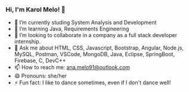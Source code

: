 ### Hi, I'm Karol Melo! 👋

- 🔭 I’m currently studing System Analysis and Development
- 🌱 I’m learning Java, Requirements Engineering 
- 👯 I’m looking to collaborate in a company as a full stack developer internship. 
- 💬 Ask me about HTML, CSS, Javascript, Bootstrap, Angular, Node.js, MySQL, Postman, VSCode, MongoDB, Java, Eclipse, SpringBoot, Firebase, C, DevC++
- 📫 How to reach me: ana.melo91@outlook.com
- 😄 Pronouns: she/her
- ⚡ Fun fact: I like to dance sometimes, even if I don't dance well! 

